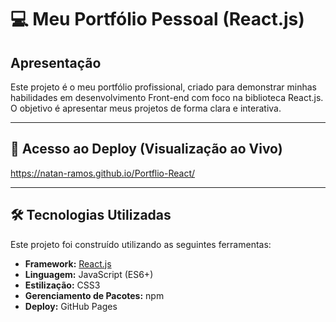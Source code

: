 # 💻 Meu Portfólio Pessoal (React.js)

## Apresentação

Este projeto é o meu portfólio profissional, criado para demonstrar minhas habilidades em desenvolvimento Front-end com foco na biblioteca React.js. O objetivo é apresentar meus projetos de forma clara e interativa.

---

## 🚀 Acesso ao Deploy (Visualização ao Vivo)

https://natan-ramos.github.io/Portflio-React/


---

## 🛠️ Tecnologias Utilizadas

Este projeto foi construído utilizando as seguintes ferramentas:

* **Framework:** [React.js](https://reactjs.org/)
* **Linguagem:** JavaScript (ES6+)
* **Estilização:** CSS3
* **Gerenciamento de Pacotes:** npm
* **Deploy:** GitHub Pages